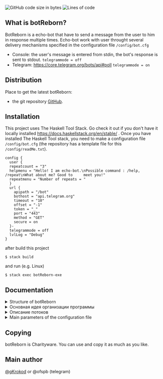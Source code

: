 ![GitHub code size in bytes](https://img.shields.io/github/languages/code-size/gKrokod/botReborn?style=flat-square)
![Lines of code](https://img.shields.io/tokei/lines/github/gKrokod/botReborn?style=flat-square)

## What is botReborn? ##

BotReborn is a echo-bot that have to send a message from the user to 
him in response multiple times. Echo-bot work with user  throught several delivery mechanisms
specified in the configuration file `/config/bot.cfg` 
+ Console: the user's message is entered from stdin, the bot's response is sent to stdout. `telegrammode = off`
+ Telegram: https://core.telegram.org/bots/api#poll `telegrammode = on`

## Distribution ##

Place to get the latest botReborn: 
+ the git repository [GitHub](https://github.com/gKrokod/botReborn).

## Installation ##

This project uses The Haskell Tool Stack. Go check it out if you don't have it locally installed https://docs.haskellstack.org/en/stable/ .
Once you have installed The Haskell Tool stack, you need to make a configuration file `/config/bot.cfg`  (the repository has a template file for this `/config/readMe.txt`). 

```
config {
  user {
  repeatcount = "3"
  helpmenu = "Hello! I am echo-bot.\nPossible command : /help, /repeat\nWhat about me? Good to     meet you!"
  repeatmenu = "Number of repeats = "
  }
  url {
    apipath = "/bot"
    bothost = "api.telegram.org"
    timeout = "10"
    offset = "-1"
    token = "_"
    port = "443"
    method = "GET"
    secure = on
  }-
  telegrammode = off
  lvlLog = "Debug"
}
```
after build this project
```
$ stack build
```

and run (e.g. Linux)
```
$ stack exec botReborn-exe
```

## Documentation ##

<details><summary>Structure of botReborn</summary> <image src="config/botReborn.svg" alt="structure"></details>
<details>
<summary>Основная идея организации программы</summary>
  В программе есть объект под названием stack message base, представленный в виде tuple (Maybe Message, Maybe LastMessage), где
  
  * Maybe Message - новое необработанное сообщение.
  * Maybe LastMessage - последнее обработанное сообщение.
     
  Возможные состояния stack message base:
  1. (Nothing, Nothing) - при запуске.
  2. (Just msg, Nothing) - при получении первого сообщения.
  3. (Nothing, Just msg) - желаемое состояние, когда программа обработала все поступившие сообщения.
  4. (Just newMsg, Just msg) - промежуточное состояние, когда программа уже обрабатывала сообщение и поступило новое.
  
  Цель программы: поддерживать stack message base в состоянии 3. 
  
  Для работы с stack message base применяются 3 (Main, Watch, Dispatcher) + N (Bot) потоков, где N количество пользователей.
</details>

<details>

  <summary>Описание потоков</summary>
  
  1. Main (main.hs / main)
     
    задачей является ...
      - Считывает настройки из configuration file.
      - Формирует окружение для работы и handles.
      - запускает поток Watch.
      - запускает поток Dispatcher.
  2. Watch (Handlers/Dispatcher.hs / watcherForNewMessage)
    
    - Переводит stack message base из состояния (Nothing, _) в состояние (Just msg, _) для чего пользуется выбранным
  клиентом (console, telegram).  
  3. Dispatcher (Handlers/Dispatcher.hs / dispatcher)
    
    задачей является ...
    - Намерен перевести stack message base из состояния (Just msg, _) в состояние (Nothing, Just msg) для чего рассматривает
  поступившее сообщение и решает создавать для него новый Bot поток или же просто подождать, когда ранее созданный обработает сообщение
  и изменит состояние stack message base.
  4. Bot (Handlers/Bot.hs / doWork)
  
    задачей является ...
    - Переводит stack message base из состояния (Just msg, _) в состояние (Nothing, Just msg) для чего обрабатывает
  поступившее сообщение (msg) согласно заложенной логике. Каждый Bot поток обрабатывает сообщение только от пользователя
  для которого он был запущен.
</details>

<details>

<summary>Main parameters of the configuration file</summary>
  
  1. repeatcount
    
    default number of repeats for user x: 1 <= x <= 5
  
  2. helpmenu
    
    text of menu on commands "/help" and "/start"
   
  3. repeatmenu
    
    text of menu on command "/repeat"
  
  4. token
    
    identifier for Telegram client
  
  5. telegrammode
    
    selection key of client version ("off" - Console client, "on" - TM client)
  
  6. lvlLog
    
    minimum log message level to display ("Debug" < "Warning" < "Error" < "Fatal")   

</details>


## Copying ##

botReborn is Charityware.  You can use and copy it as much as you like.

## Main author ##

[@gKrokod](https://github.com/gKrokod) or @ofspb (telegram)
